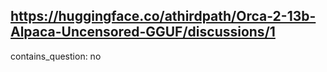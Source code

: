 ## https://huggingface.co/athirdpath/Orca-2-13b-Alpaca-Uncensored-GGUF/discussions/1

contains_question: no